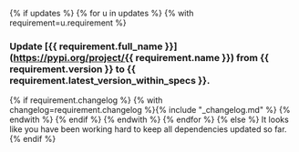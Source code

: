 {% if updates %}
{% for u in updates %}
{% with requirement=u.requirement %}
### Update [{{ requirement.full_name }}](https://pypi.org/project/{{ requirement.name }}) from **{{ requirement.version }}** to **{{ requirement.latest_version_within_specs }}**.
{% if requirement.changelog %}
{% with changelog=requirement.changelog %}{% include "_changelog.md" %} {% endwith %}
{% endif %}
{% endwith %}
{% endfor %}
{% else %}
It looks like you have been working hard to keep all dependencies updated so far.
{% endif %}
